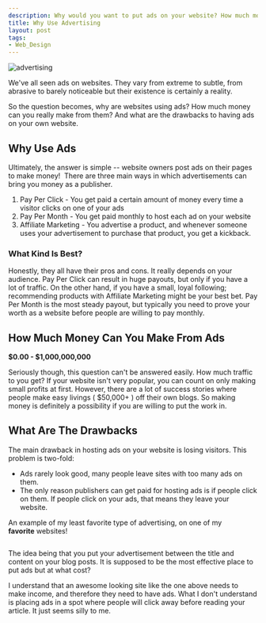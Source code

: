 ```yaml
--- 
description: Why would you want to put ads on your website? How much money can you make with advertising and what are the drawbacks? Find out more.......
title: Why Use Advertising
layout: post
tags: 
- Web_Design
---
```

<div class="img-wrap"><img title="advertising" src="{{ site.url }}/images/advertising.jpg" /></div>

We've all seen ads on websites. They vary from extreme to subtle, from abrasive to barely noticeable but their existence is certainly a reality.

So the question becomes, why are websites using ads? How much money can you really make from them? And what are the drawbacks to having ads on your own website.

## Why Use Ads

Ultimately, the answer is simple -- website owners post ads on their pages to make money!  There are three main ways in which advertisements can bring you money as a publisher.

1. Pay Per Click - You get paid a certain amount of money every time a visitor clicks on one of your ads
2. Pay Per Month - You get paid monthly to host each ad on your website
3. Affiliate Marketing - You advertise a product, and whenever someone uses your advertisement to purchase that product, you get a kickback.

### What Kind Is Best?

Honestly, they all have their pros and cons. It really depends on your audience. Pay Per Click can result in huge payouts, but only if you have a lot of traffic. On the other hand, if you have a small, loyal following; recommending products with Affiliate Marketing might be your best bet. Pay Per Month is the most steady payout, but typically you need to prove your worth as a website before people are willing to pay monthly.

## How Much Money Can You Make From Ads
**$0.00 - $1,000,000,000**

Seriously though, this question can't be answered easily. How much traffic to you get? If your website isn't very popular, you can count on only making small profits at first. However, there are a lot of success stories where people make easy livings ( $50,000+ ) off their own blogs. So making money is definitely a possibility if you are willing to put the work in.

## What Are The Drawbacks

The main drawback in hosting ads on your website is losing visitors. This problem is two-fold:

+ Ads rarely look good, many people leave sites with too many ads on them.
+ The only reason publishers can get paid for hosting ads is if people click on them. If people click on your ads, that means they leave your website.


An example of my least favorite type of advertising, on one of my **favorite** websites!

<div class="img-wrap"><img class="aligncenter size-full wp-image-1227" title="noupe" src="{{ site.url }}/images/noupe.jpg" alt="" /></div>

The idea being that you put your advertisement between the title and content on your blog posts. It is supposed to be the most effective place to put ads but at what cost?

I understand that an awesome looking site like the one above needs to make income, and therefore they need to have ads. What I don't understand is placing ads in a spot where people will click away before reading your article. It just seems silly to me.